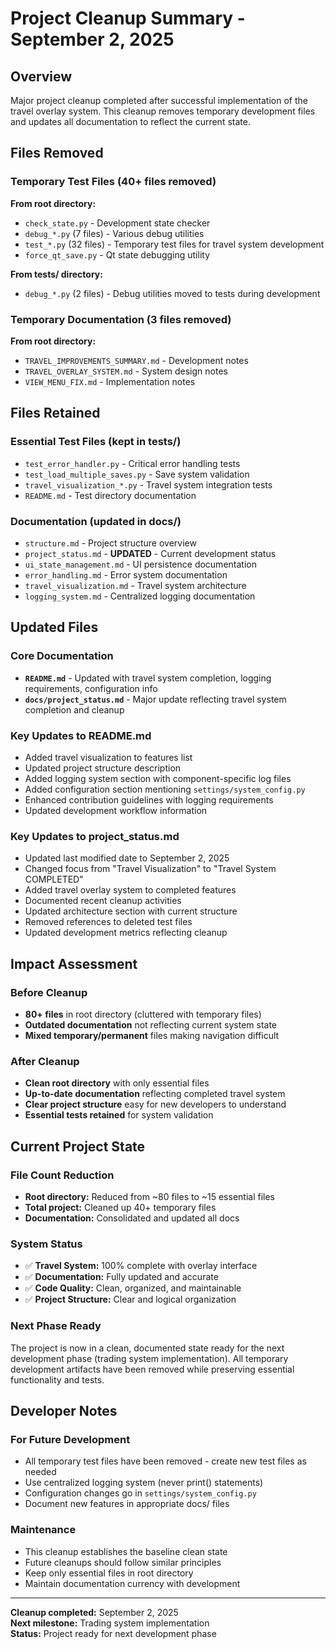 # Project Cleanup Summary - September 2, 2025

## Overview
Major project cleanup completed after successful implementation of the travel overlay system. This cleanup removes temporary development files and updates all documentation to reflect the current state.

## Files Removed

### Temporary Test Files (40+ files removed)
**From root directory:**
- `check_state.py` - Development state checker
- `debug_*.py` (7 files) - Various debug utilities
- `test_*.py` (32 files) - Temporary test files for travel system development
- `force_qt_save.py` - Qt state debugging utility

**From tests/ directory:**
- `debug_*.py` (2 files) - Debug utilities moved to tests during development

### Temporary Documentation (3 files removed)
**From root directory:**
- `TRAVEL_IMPROVEMENTS_SUMMARY.md` - Development notes
- `TRAVEL_OVERLAY_SYSTEM.md` - System design notes  
- `VIEW_MENU_FIX.md` - Implementation notes

## Files Retained

### Essential Test Files (kept in tests/)
- `test_error_handler.py` - Critical error handling tests
- `test_load_multiple_saves.py` - Save system validation
- `travel_visualization_*.py` - Travel system integration tests
- `README.md` - Test directory documentation

### Documentation (updated in docs/)
- `structure.md` - Project structure overview
- `project_status.md` - **UPDATED** - Current development status
- `ui_state_management.md` - UI persistence documentation
- `error_handling.md` - Error system documentation
- `travel_visualization.md` - Travel system architecture
- `logging_system.md` - Centralized logging documentation

## Updated Files

### Core Documentation
- **`README.md`** - Updated with travel system completion, logging requirements, configuration info
- **`docs/project_status.md`** - Major update reflecting travel system completion and cleanup

### Key Updates to README.md
- Added travel visualization to features list
- Updated project structure description
- Added logging system section with component-specific log files
- Added configuration section mentioning `settings/system_config.py`
- Enhanced contribution guidelines with logging requirements
- Updated development workflow information

### Key Updates to project_status.md
- Updated last modified date to September 2, 2025
- Changed focus from "Travel Visualization" to "Travel System COMPLETED"
- Added travel overlay system to completed features
- Documented recent cleanup activities
- Updated architecture section with current structure
- Removed references to deleted test files
- Updated development metrics reflecting cleanup

## Impact Assessment

### Before Cleanup
- **80+ files** in root directory (cluttered with temporary files)
- **Outdated documentation** not reflecting current system state
- **Mixed temporary/permanent** files making navigation difficult

### After Cleanup
- **Clean root directory** with only essential files
- **Up-to-date documentation** reflecting completed travel system
- **Clear project structure** easy for new developers to understand
- **Essential tests retained** for system validation

## Current Project State

### File Count Reduction
- **Root directory:** Reduced from ~80 files to ~15 essential files
- **Total project:** Cleaned up 40+ temporary files
- **Documentation:** Consolidated and updated all docs

### System Status
- ✅ **Travel System:** 100% complete with overlay interface
- ✅ **Documentation:** Fully updated and accurate
- ✅ **Code Quality:** Clean, organized, and maintainable
- ✅ **Project Structure:** Clear and logical organization

### Next Phase Ready
The project is now in a clean, documented state ready for the next development phase (trading system implementation). All temporary development artifacts have been removed while preserving essential functionality and tests.

## Developer Notes

### For Future Development
- All temporary test files have been removed - create new test files as needed
- Use centralized logging system (never print() statements)
- Configuration changes go in `settings/system_config.py`
- Document new features in appropriate docs/ files

### Maintenance
- This cleanup establishes the baseline clean state
- Future cleanups should follow similar principles
- Keep only essential files in root directory
- Maintain documentation currency with development

---

**Cleanup completed:** September 2, 2025  
**Next milestone:** Trading system implementation  
**Status:** Project ready for next development phase

